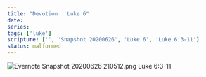 ```yaml
---
title: "Devotion   Luke 6"
date: 
series: 
tags: ['luke']
scripture: ['', 'Snapshot 20200626', 'Luke 6', 'Luke 6:3-11']
status: malformed
---
```


![Evernote Snapshot 20200626 210512.png](Evernote%20Snapshot%2020200626%20210512.png)
Luke 6:3-11
